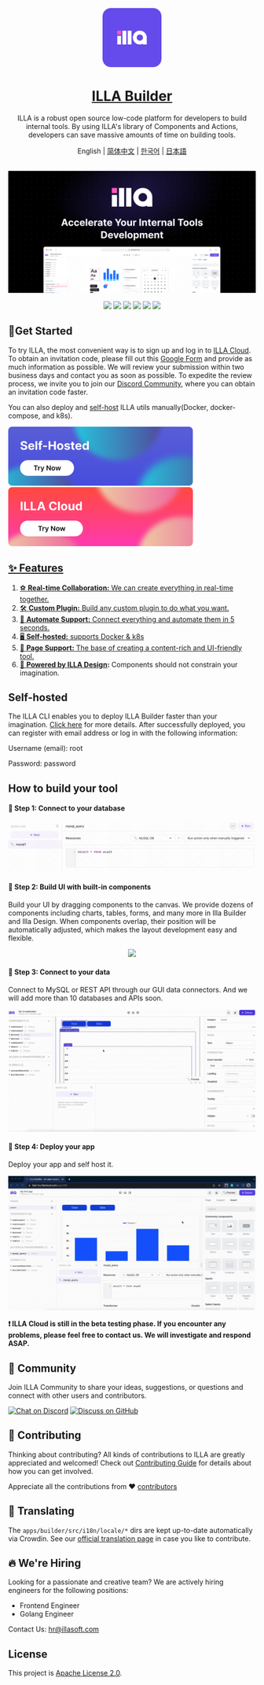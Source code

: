 <div align="center">
  <a href="https://cloud.illacloud.com/">
    <img alt="ILLA Design Logo" width="120px" height="120px" src="https://github.com/illacloud/.github/blob/main/assets/images/illa-logo.svg"/>
  </a>
</div>

<h1 align="center"><a href="https://cloud.illacloud.com/">ILLA Builder</a> </h1>

<p align="center">ILLA is a robust open source low-code platform for developers to build internal tools. By using ILLA's library of Components and Actions, developers can save massive amounts of time on building tools. </p>

<div align="center">
English | <a href="https://github.com/illacloud/illa-builder/blob/main/README-CN.md">简体中文</a> | <a href="https://github.com/illacloud/illa-builder/blob/main/README-KR.md">한국어</a> | <a href="https://github.com/illacloud/illa-builder/blob/main/README-JP.md">日本語</a>
</div>

<br>
<p align="center">
<a href="https://cloud.illacloud.com/">
  <img src="https://github.com/illacloud/.github/blob/main/assets/images/github-home.png">
</a>
</p>


<p align="center">
  <a href="https://discord.gg/illacloud"><img src="https://img.shields.io/badge/chat-Discord-7289DA?logo=discord" height=18></a>
  <a href="https://twitter.com/illacloudHQ"><img src="https://img.shields.io/badge/Twitter-1DA1F2?logo=twitter&logoColor=white" height=18></a>
  <a href="https://github.com/orgs/illacloud/discussions"><img src="https://img.shields.io/badge/discussions-GitHub-333333?logo=github" height=18></a>
  <a title="Crowdin" target="_blank" href="https://crowdin.com/project/illa-builder"><img src="https://badges.crowdin.net/illa-builder/localized.svg"  height=18></a>
  <a href="./LICENSE"><img src="https://img.shields.io/github/license/illacloud/illa-builder" height=18></a>
  <a href="./CONTRIBUTING.md"><img src="https://badgen.net/badge/PRs/Welcome/green?icon=storybook" height=18></a>
</p>



## 🚀Get Started
To try ILLA, the most convenient way is to sign up and log in to [ILLA Cloud](https://cloud.illacloud.com/). To obtain an invitation code, please fill out this [Google Form](https://forms.gle/XFRSUc3yFpzbCdcWA) and provide as much information as possible. We will review your submission within two business days and contact you as soon as possible.
To expedite the review process, we invite you to join our [Discord Community](https://discord.gg/illacloud), where you can obtain an invitation code faster.

You can also deploy and [self-host](https://github.com/illacloud/illa-builder#self-hosted) ILLA utils manually(Docker, docker-compose, and k8s).

<p>
  <a href="https://www.illacloud.com/en-US/docs/deploy-introduction"><img src="https://github.com/illacloud/.github/blob/main/assets/images/selfhost.png" height=120 />
  <a href="https://cloud.illacloud.com/"><img src="https://raw.githubusercontent.com/illacloud/.github/main/assets/images/ILLA%20Cloud.png" height=120 />
</p>



## ✨ Features

1. ⚽ **Real-time Collaboration:** We can create everything in real-time together.
2. 🛠 **Custom Plugin:** Build any custom plugin to do what you want.
3. 🤖 **Automate Support:** Connect everything and automate them in 5 seconds.
4. 🖥 **Self-hosted:** supports Docker & k8s
5. 📝 **Page Support:** The base of creating a content-rich and UI-friendly tool.
6. 🎨 **Powered by [ILLA Design](https://github.com/illacloud/illa-design):** Components should not constrain your imagination.

## Self-hosted
    
The ILLA CLI enables you to deploy ILLA Builder faster than your imagination. [Click here](https://www.illacloud.com/docs/illa-cli) for more details.
After successfully deployed, you can register with email address or log in with the following information: 
<p align="left">Username (email): root</p>
<p align="left">Password: password</p>

    
    
## How to build your tool

#### 🎯 Step 1: Connect to your database
<p align="center">
  <a href="https://cloud.illacloud.com/">
    <img src="https://github.com/illacloud/.github/blob/main/assets/images/sql.jpeg">
  </a>
</p>

#### 🎨 Step 2: Build UI with built-in components
Build your UI by dragging components to the canvas. We provide dozens of components including charts, tables, forms, and many more in Illa Builder and Illa Design. When components overlap, their position will be automatically adjusted, which makes the layout development easy and flexible.

<p align="center">
  <a href="https://cloud.illacloud.com/">
    <img src="https://github.com/illacloud/.github/blob/main/assets/images/edit-ui-with-components.gif">
  </a>
</p>

#### 🔌 Step 3: Connect to your data
Connect to MySQL or REST API through our GUI data connectors. And we will add more than 10 databases and APIs soon.
<p align="center">
  <a href="https://cloud.illacloud.com/">
    <img src="https://github.com/illacloud/.github/blob/main/assets/images/connect-your-data.gif">
  </a>
</p>

#### 🚀 Step 4: Deploy your app
Deploy your app and self host it. 
<p align="center">
  <a href="https://cloud.illacloud.com/">
    <img src="https://github.com/illacloud/.github/blob/main/assets/images/deploy.gif">
  </a>
</p>

**❗ ILLA Cloud is still in the beta testing phase. If you encounter any problems, please feel free to contact us. We will investigate and respond ASAP.**

## 💬 Community

Join ILLA Community to share your ideas, suggestions, or questions and connect with other users and contributors.

[![Chat on Discord](https://img.shields.io/badge/chat-Discord-7289DA?logo=discord)](https://discord.gg/illacloud)   [![Discuss on GitHub](https://img.shields.io/badge/discussions-GitHub-333333?logo=github)](https://github.com/orgs/illacloud/discussions)   

## 🌱 Contributing

Thinking about contributing? All kinds of contributions to ILLA are greatly appreciated and welcomed! Check out [Contributing Guide](./CONTRIBUTING.md) for details about how you can get involved.
<p>Appreciate all the contributions from ❤︎  <a href="https://github.com/illacloud/illa-builder/graphs/contributors">contributors</a></p>

## 📢 Translating

The `apps/builder/src/i18n/locale/*` dirs are kept up-to-date automatically via Crowdin. See our [official translation page](https://crowdin.com/project/illa-builder) in case you like to contribute.

## 🔥 We're Hiring

Looking for a passionate and creative team? We are actively hiring engineers for the following positions:

- Frontend Engineer
- Golang Engineer

Contact Us: hr@illasoft.com

## License

This project is [Apache License 2.0](./LICENSE).
